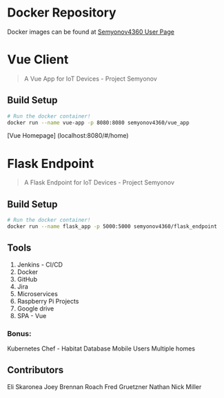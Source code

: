 # Docker Repository
Docker images can be found at [Semyonov4360 User Page](https://hub.docker.com/u/semyonov4360/)

# Vue Client

> A Vue App for IoT Devices - Project Semyonov

## Build Setup

``` bash
# Run the docker container!
docker run --name vue-app -p 8080:8080 semyonov4360/vue_app

```
[Vue Homepage] (localhost:8080/#/home)



# Flask Endpoint

> A Flask Endpoint for IoT Devices - Project Semyonov

## Build Setup
``` bash
# Run the docker container!
docker run --name flask_app -p 5000:5000 semyonov4360/flask_endpoint

```

## Tools
1. Jenkins - CI/CD
2. Docker
3. GitHub
4. Jira
5. Microservices
6. Raspberry Pi Projects
7. Google drive
8. SPA - Vue

### Bonus:
Kubernetes
Chef - Habitat
Database
Mobile
Users
Multiple homes

## Contributors
Eli Skaronea
Joey Brennan
Roach
Fred Gruetzner
Nathan
Nick Miller

